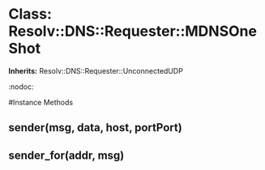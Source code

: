 # Class: Resolv::DNS::Requester::MDNSOneShot
**Inherits:** Resolv::DNS::Requester::UnconnectedUDP
    

:nodoc:



#Instance Methods
## sender(msg, data, host, portPort) [](#method-i-sender)

## sender_for(addr, msg) [](#method-i-sender_for)

